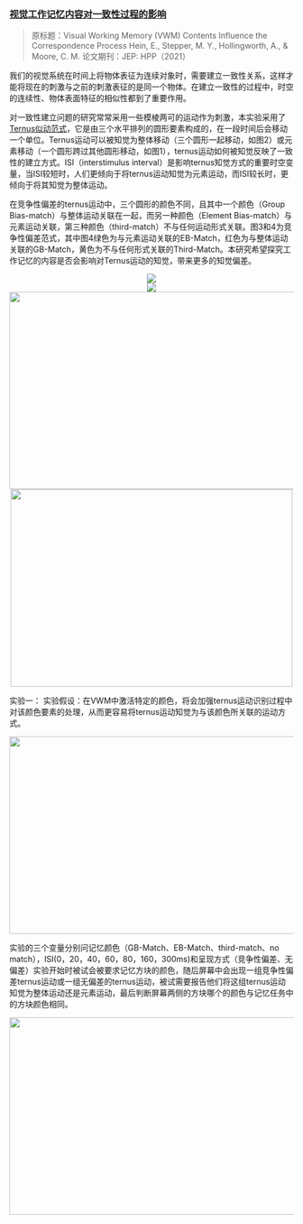 ### [**视觉工作记忆内容对一致性过程的影响**](https://mp.weixin.qq.com/s?__biz=MzIxNjE3OTUxNA==&mid=2247485062&idx=1&sn=4da605041fc12277d214edb91f259db3&chksm=978db0d3a0fa39c509e0b71700ca32ca1852c4ef6944dc8b311e6eb9eb9954652e63d1e07530&scene=126&sessionid=1618832940&key=b29dc7ac64daae53dc2b0b53c8b872a3f0b005bdf43dc39a0d01472b315d02c14726303860a121fafc60cebc0c37eed73dfe7fce6b5d6752cbecf00f7dc0f15e049bb2d742395f4550344a134b41d0853aca47819e335c5bd9dfc01f28cea2bfe37e66bb4c335c7138b68428c7fa1b1d4704f5de9af180ccb10f076f48800d4a&ascene=1&uin=NzE4NTkwNDg1&devicetype=Windows+10+x64&version=63000039&lang=zh_CN&exportkey=A1BfyOMuTafjteMeGl%2F%2Bm7k%3D&pass_ticket=ujf0jNYWvsOuHL4sz%2F0%2BSIu%2BNwv1PHo1QrV2Ov3lRexZ%2FRqVHCrLw5PXiHsMiCvU&wx_header=0)
>原标题：Visual Working Memory (VWM) Contents Influence the Correspondence Process
>Hein, E., Stepper, M. Y., Hollingworth, A., & Moore, C. M.
>论文期刊：JEP: HPP（2021）

我们的视觉系统在时间上将物体表征为连续对象时，需要建立一致性关系，这样才能将现在的刺激与之前的刺激表征的是同一个物体。在建立一致性的过程中，时空的连续性、物体表面特征的相似性都到了重要作用。

对一致性建立问题的研究常常采用一些模棱两可的运动作为刺激，本实验采用了[Ternus似动范式](https://en.wikipedia.org/wiki/Ternus_illusion)，它是由三个水平排列的圆形要素构成的，在一段时间后会移动一个单位。Ternus运动可以被知觉为整体移动（三个圆形一起移动，如图2）或元素移动（一个圆形跨过其他圆形移动，如图1），ternus运动如何被知觉反映了一致性的建立方式。ISI（interstimulus interval）是影响ternus知觉方式的重要时空变量，当ISI较短时，人们更倾向于将ternus运动知觉为元素运动，而ISI较长时，更倾向于将其知觉为整体运动。

在竞争性偏差的ternus运动中，三个圆形的颜色不同，且其中一个颜色（Group Bias-match）与整体运动关联在一起，而另一种颜色（Element Bias-match）与元素运动关联，第三种颜色（third-match）不与任何运动形式关联。图3和4为竞争性偏差范式，其中图4绿色为与元素运动关联的EB-Match，红色为与整体运动关联的GB-Match，黄色为不与任何形式关联的Third-Match。本研究希望探究工作记忆的内容是否会影响对Ternus运动的知觉，带来更多的知觉偏差。


<div align=center><img src="https://upload.wikimedia.org/wikipedia/commons/8/81/Element_motion_in_a_Ternus_display.gif" ></div>

<div align=center><img src="https://upload.wikimedia.org/wikipedia/commons/7/77/Group_motion_in_a_Ternus_display.gif" ></div>

<div align=center><img src="https://user-images.githubusercontent.com/80901934/115233813-efeef980-a14a-11eb-80f8-f583c7221d88.png"  height="350px" width="650px" ></div>

<div align=center><img src="https://media.springernature.com/full/springer-static/image/art%3A10.3758%2Fs13414-018-1589-5/MediaObjects/13414_2018_1589_Fig1_HTML.png?as=webp"  height="350px" width="500px"></div>

实验一：
实验假设：在VWM中激活特定的颜色，将会加强ternus运动识别过程中对该颜色要素的处理，从而更容易将ternus运动知觉为与该颜色所关联的运动方式。

<div align=center><img src="https://user-images.githubusercontent.com/80901934/115237214-e2d40980-a14e-11eb-90d5-4bcb5acd64a6.png"  height="350px" width="650px" ></div>

实验的三个变量分别问记忆颜色（GB-Match、EB-Match、third-match、no match），ISI(0，20，40，60，80，160，300ms)和呈现方式（竞争性偏差、无偏差）实验开始时被试会被要求记忆方块的颜色，随后屏幕中会出现一组竞争性偏差ternus运动或一组无偏差的ternus运动，被试需要报告他们将这组ternus运动知觉为整体运动还是元素运动，最后判断屏幕两侧的方块哪个的颜色与记忆任务中的方块颜色相同。


<div align=center><img src="https://user-images.githubusercontent.com/80901934/115237804-92a97700-a14f-11eb-9cff-de230e2d86c9.png"  height="350px" width="600px" ></div>
